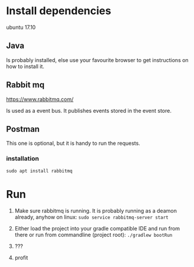 # Install dependencies

ubuntu 17.10

## Java

Is probably installed, else use your favourite browser to get instructions on how to install it.

## Rabbit mq
https://www.rabbitmq.com/

Is used as a event bus. It publishes events stored in the event store.

## Postman

This one is optional, but it is handy to run the requests.

### installation

`sudo apt install rabbitmq`

# Run

1. Make sure rabbitmq is running. It is probably running as a deamon already, anyhow on linux:
`sudo service rabbitmq-server start`

2. Either load the project into your gradle compatible IDE and run from there or run from commandline (project root):
`./gradlew bootRun`

3. ???

4. profit
